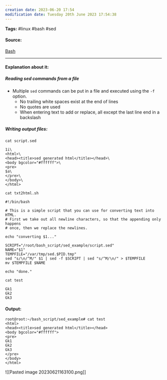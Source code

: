 ```yaml
---
creation date: 2023-06-20 17:54
modification date: Tuesday 20th June 2023 17:54:38
---
```


**Tags:** #linux #bash #sed

#### Source:
[Bash](https://tldp.org/LDP/Bash-Beginners-Guide/html/sect_05_03.html)

--------------------------------------

#### Explanation about it:

##### Reading sed commands from a file

* Multiple `sed` commands can be put in a file and executed using the `-f` option.
	* No trailing white spaces exist at the end of lines
	* No quotes are used
	* When entering text to add or replace, all except the last line end in a backslash


##### Writing output files:

```
cat script.sed

1i\
<html>\
<head><title>sed generated html</title></head>\
<body bgcolor="#ffffff">\
<pre>
$a\
</pre>\
</body>\
</html>
```


```
cat txt2html.sh

#!/bin/bash

# This is a simple script that you can use for converting text into HTML.
# First we take out all newline characters, so that the appending only happens
# once, then we replace the newlines.

echo "converting $1..."

SCRIPT="/root/bash_script/sed_example/script.sed"
NAME="$1"
TEMPFILE="/var/tmp/sed.$PID.tmp"
sed "s/\n/^M/" $1 | sed -f $SCRIPT | sed "s/^M/\n/" > $TEMPFILE
mv $TEMPFILE $NAME

echo "done."
```


```
cat test

Gk1
Gk2
Gk3
```

#### Output:

```
root@root:~/bash_script/sed_example# cat test
<html>
<head><title>sed generated html</title></head>
<body bgcolor="#ffffff">
<pre>
Gk1
Gk2
Gk3
</pre>
</body>
</html>

```



![[Pasted image 20230621163100.png]]


